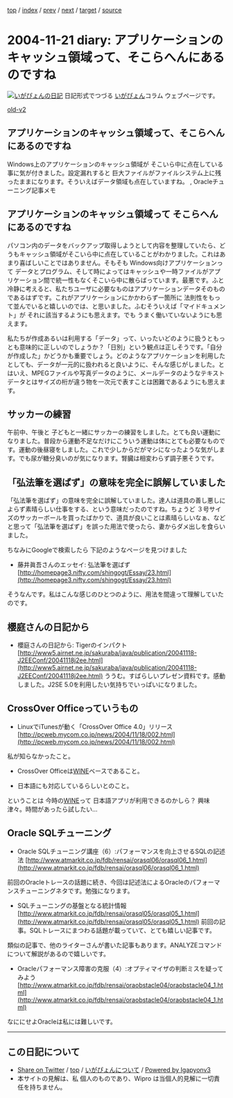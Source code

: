 [top](../index.html) 
 / [index](index.html) 
 / [prev](ig041120.html) 
 / [next](ig041123.html) 
 / [target](http://www.igapyon.jp/igapyon/diary/2004/ig041121.html) 
 / [source](https://github.com/igapyon/diary/blob/master/2004/ig041121.src.md) 

2004-11-21 diary: アプリケーションのキャッシュ領域って、そこらへんにあるのですね
=====================================================================================================
[![いがぴょんの日記](http://www.igapyon.jp/igapyon/diary/images/iga200306s.jpg "いがぴょん")](http://www.igapyon.jp/igapyon/diary/memo/memoigapyon.html) 日記形式でつづる [いがぴょん](http://www.igapyon.jp/igapyon/diary/memo/memoigapyon.html)コラム ウェブページです。

[old-v2](ig041121-orig.html)

## アプリケーションのキャッシュ領域って、そこらへんにあるのですね

Windows上のアプリケーションのキャッシュ領域が そこいら中に点在している事に気が付きました。設定漏れすると 巨大ファイルがファイルシステム上に残ったままになります。そういえばデータ領域も点在していますね。 , Oracleチューニング記事メモ


## アプリケーションのキャッシュ領域って そこらへんにあるのですね

パソコン内のデータをバックアップ取得しようとして内容を整理していたら、どうもキャッシュ領域がそこいら中に点在していることがわかりました。これはあまり喜ばしいことではありません。そもそも Windows向けアプリケーションって データとプログラム、そして時によってはキャッシュや一時ファイルがアプリケーション間で統一性もなくそこいら中に散らばっています。最悪です。ふと冷静に考えると、私たちユーザに必要なものはアプリケーションデータそのものであるはずです。これがアプリケーションにかかわらず一箇所に 法則性をもって並んでいると嬉しいのでは、と思いました。ふむそういえば「マイドキュメント」が それに該当するようにも思えます。でも うまく働いていないようにも思えます。

私たちが作成あるいは利用する「データ」って、いったいどのように扱うともっとも意味的に正しいのでしょうか？「日別」という観点は正しそうです。「自分が作成した」かどうかも重要でしょう。どのようなアプリケーションを利用したとしても、データが一元的に扱われると良いように、そんな感じがしました。とはいえ、MPEGファイルや写真データのように、メールデータのようなテキストデータとはサイズの桁が違う物を一次元で表すことは困難であるようにも思えます。

## サッカーの練習

午前中、午後と 子どもと一緒にサッカーの練習をしました。とても良い運動になりました。普段から運動不足なだけにこういう運動は体にとても必要なものです。運動の後昼寝をしました。これで少しからだがマシになったような気がします。でも尿が糖分臭いのが気になります。腎臓は相変わらず調子悪そうです。

## 「弘法筆を選ばず」の意味を完全に誤解していました

「弘法筆を選ばず」の意味を完全に誤解していました。達人は道具の善し悪しによらず素晴らしい仕事をする、という意味だったのですね。ちょうど ３号サイズのサッカーボールを買ったばかりで、道具が良いことは素晴らしいなぁ、などと思って「弘法筆を選ばず」を誤った用法で使ったら、妻からダメ出しを食らいました。

ちなみにGoogleで検索したら 下記のようなページを見つけました

* 藤井眞吾さんのエッセイ: 弘法筆を選ばず
  [http://homepage3.nifty.com/shingogt/Essay/23.html](http://homepage3.nifty.com/shingogt/Essay/23.html)

そうなんです。私はこんな感じのひとつのように、用法を間違って理解していたのです。

## 櫻庭さんの日記から

* 櫻庭さんの日記から: Tigerのインパクト
  [http://www5.airnet.ne.jp/sakuraba/java/publication/20041118-J2EEConf/20041118j2ee.html](http://www5.airnet.ne.jp/sakuraba/java/publication/20041118-J2EEConf/20041118j2ee.html)
  ううむ。すばらしいプレゼン資料です。感動しました。J2SE 5.0を利用したい気持ちでいっぱいになりました。

## CrossOver Officeっていうもの

* LinuxでiTunesが動く「CrossOver Office 4.0」リリース
  [http://pcweb.mycom.co.jp/news/2004/11/18/002.html](http://pcweb.mycom.co.jp/news/2004/11/18/002.html)

私が知らなかったこと。

* CrossOver Officeは[WINE](http://www.igapyon.jp/igapyon/diary/keyword/wine.html)ベースであること。
  
* 日本語にも対応しているらしいとのこと。

ということは 今時の[WINE](http://www.igapyon.jp/igapyon/diary/keyword/wine.html)って 日本語アプリが利用できるのかしら？ 興味津々。時間があったら試したい…

## Oracle SQLチューニング

* Oracle SQLチューニング講座（6）:パフォーマンスを向上させるSQLの記述法
  [http://www.atmarkit.co.jp/fdb/rensai/orasql06/orasql06_1.html](http://www.atmarkit.co.jp/fdb/rensai/orasql06/orasql06_1.html)

前回のOracleトレースの話題に続き、今回は記述法によるOracleのパフォーマンスチューニングネタです。勉強になります。

* SQLチューニングの基盤となる統計情報
  [http://www.atmarkit.co.jp/fdb/rensai/orasql05/orasql05_1.html](http://www.atmarkit.co.jp/fdb/rensai/orasql05/orasql05_1.html)
  前回の記事。SQLトレースにまつわる話題が載っていて、とても嬉しい記事です。

類似の記事で、他のライターさんが書いた記事もあります。ANALYZEコマンドについて解説があるので嬉しいです。

* Oracleパフォーマンス障害の克服（4）:オプティマイザの判断ミスを疑ってみよう
  [http://www.atmarkit.co.jp/fdb/rensai/oraobstacle04/oraobstacle04_1.html](http://www.atmarkit.co.jp/fdb/rensai/oraobstacle04/oraobstacle04_1.html)

なににせよOracleは私には難しいです。


----------------------------------------------------------------------------------------------------

## この日記について

* [Share on Twitter](https://twitter.com/intent/tweet?hashtags=igapyon%2Cdiary%2C%E3%81%84%E3%81%8C%E3%81%B4%E3%82%87%E3%82%93&text=%E3%82%A2%E3%83%97%E3%83%AA%E3%82%B1%E3%83%BC%E3%82%B7%E3%83%A7%E3%83%B3%E3%81%AE%E3%82%AD%E3%83%A3%E3%83%83%E3%82%B7%E3%83%A5%E9%A0%98%E5%9F%9F%E3%81%A3%E3%81%A6%E3%80%81%E3%81%9D%E3%81%93%E3%82%89%E3%81%B8%E3%82%93%E3%81%AB%E3%81%82%E3%82%8B%E3%81%AE%E3%81%A7%E3%81%99%E3%81%AD&url=http%3A%2F%2Fwww.igapyon.jp%2Figapyon%2Fdiary%2F2004%2Fig041121.html) / [top](../index.html) / [いがぴょんについて](http://www.igapyon.jp/igapyon/diary/memo/memoigapyon.html) / [Powered by Igapyonv3](https://github.com/igapyon/igapyonv3)
* 本サイトの見解は、私 個人のものであり、Wipro は当個人的見解に一切責任を持ちません。 
